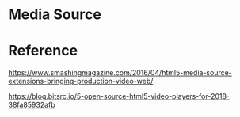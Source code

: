 # Media Source

# Reference

https://www.smashingmagazine.com/2016/04/html5-media-source-extensions-bringing-production-video-web/

https://blog.bitsrc.io/5-open-source-html5-video-players-for-2018-38fa85932afb

